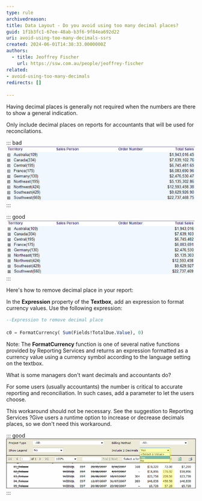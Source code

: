 ```yaml
---
type: rule
archivedreason:
title: Data Layout - Do you avoid using too many decimal places?
guid: 1f1b3fc1-67ee-48ab-b3f6-9f84ea692d22
uri: avoid-using-too-many-decimals-ssrs
created: 2024-06-01T14:38:33.0000000Z
authors: 
  - title: Jeoffrey Fischer
    url: https://ssw.com.au/people/jeoffrey-fischer
related:
- avoid-using-too-many-decimals
redirects: []

---
```


Having decimal places is generally not required when the numbers are there to show a general indication.
<!--endintro-->

Only include decimal places on reports for accountants that will be used for reconcilations.

::: bad  
![Figure: Bad example - This does display decimal place](decimal.jpg)  
:::

::: good  
![Figure: Good example - This avoid displaying decimal place](No_decimal.jpg)
:::

Here's how to remove decimal place in your report:

In the **Expression** property of the **Textbox**, add an expression to format currency values. Use the following expression:

```sql
--Expression to remove decimal place

c0 = FormatCurrency( Sum(Fields!TotalDue.Value), 0)
```

Note: The **FormatCurrency** function is one of several native functions provided by Reporting Services and returns an expression formatted as a currency value using a currency symbol according to the language setting on the textbox.

What is some managers don't want decimals and accountants do?

For some users (usually accountants) the number is critical to accurate reporting and reconciliation. In such cases, add a parameter to let the users choose.

This workaround should not be necessary. See the suggestion to Reporting Services ?Give users a runtime option to increase or decrease decimals places, so we don't need this workaround.

::: good  
![Figure: Good example - Add a parameter to set the decimal places format](DecimalParameter.gif)
:::
